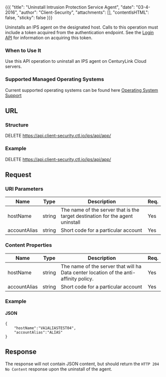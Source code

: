 {{{ "title": "Uninstall Intrusion Protection Service Agent",
        "date": "03-4-2016",
        "author": "Client-Security",
        "attachments": [],
        "contentIsHTML": false,
        "sticky": false }}}

Uninstalls an IPS agent on the designated host. Calls to this operation must include a token acquired from the authentication endpoint. See the [Login API](../Authentication/login.md) for information on acquiring this token.

### When to Use It

Use this API operation to uninstall an IPS agent on CenturyLink Cloud servers.

### Supported Managed Operating Systems
Current supported operating systems can be found here [Operating System Support](https://www.ctl.io/knowledge-base/security/supported-ips-oses/)

## URL

### Structure

  DELETE https://api.client-security.ctl.io/ips/api/app/

### Example

  DELETE https://api.client-security.ctl.io/ips/api/app/

## Request

### URI Parameters

| Name | Type | Description | Req. |
| --- | --- | --- | --- |
| hostName | string | The name of the server that is the target destination for the agent uninstall | Yes |
| accountAlias | string | Short code for a particular account | Yes |

### Content Properties

| Name | Type | Description | Req. |
| --- | --- | --- | --- |
| hostName | string | The name of the server that will ha Data center location of the anti-affinity policy. | Yes |
| accountAlias | string | Short code for a particular account | Yes |

### Example

#### JSON

    {
        "hostName":"VA1ALIASTEST04",
        "accountAlias":"ALIAS"
    }

## Response

The response will not contain JSON content, but should return the `HTTP 204 No Content` response upon the uninstall of the agent.
